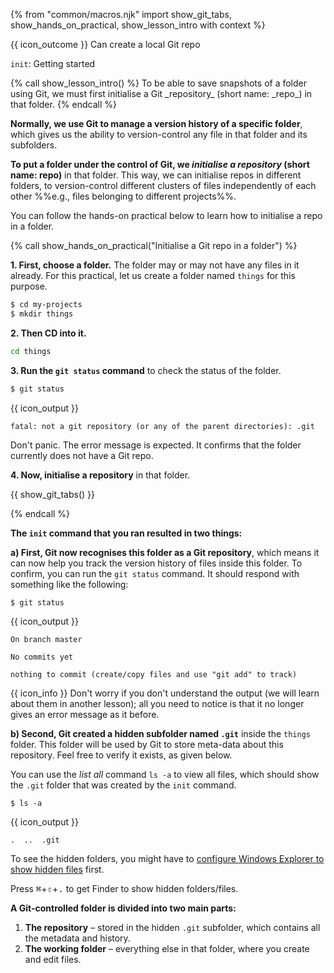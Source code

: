 {% from "common/macros.njk" import show_git_tabs, show_hands_on_practical, show_lesson_intro with context %}

<span id="outcomes">{{ icon_outcome }} Can create a local Git repo</span>

<span id="title">`init`: Getting started</span>

<div id="body">
{% call show_lesson_intro() %}
To be able to save snapshots of a folder using Git, we must first initialise a Git _repository_ (short name: _repo_) in that folder.
{% endcall %}

**Normally, we use Git to manage a version history of a specific folder**, which gives us the ability to version-control any file in that folder and its subfolders.

**To put a folder under the control of Git, we _initialise a repository_ (short name: repo)** in that folder. This way, we can initialise repos in different folders, to version-control different clusters of files independently of each other %%e.g., files belonging to different projects%%.

You can follow the hands-on practical below to learn how to initialise a repo in a folder.

{% call show_hands_on_practical("Initialise a Git repo in a folder") %}

**1. First, choose a folder.** The folder may or may not have any files in it already. For this practical, let us create a folder named `things` for this purpose.

```bash {.no-line-numbers}
$ cd my-projects
$ mkdir things
```

**2. Then CD into it.**

```bash {.no-line-numbers}
cd things
```

**3. Run the `git status` command** to check the status of the folder.

```bash {.no-line-numbers}
$ git status
```
{{ icon_output }}
```{.no-line-numbers}
fatal: not a git repository (or any of the parent directories): .git
```
Don't panic. The error message is expected. It confirms that the folder currently does not have a Git repo.

**4. Now, initialise a repository** in that folder.

{{ show_git_tabs() }}

{% endcall %}

**The `init` command that you ran resulted in two things:**

**a) First, Git now recognises this folder as a Git repository**, which means it can now help you track the version history of files inside this folder. To confirm, you can run the `git status` command. It should respond with something like the following:

```{.no-line-numbers}
$ git status
```
{{ icon_output }}
```{.no-line-numbers}
On branch master

No commits yet

nothing to commit (create/copy files and use "git add" to track)
```
{{ icon_info }} Don't worry if you don't understand the output (we will learn about them in another lesson); all you need to notice is that it no longer gives an error message as it before.

**b) Second, Git created a hidden subfolder named `.git`** inside the `things` folder. This folder will be used by Git to store meta-data about this repository. Feel free to verify it exists, as given below.

<tabs>
  <tab header=":fas-terminal: Terminal">

You can use the _list all_ command `ls -a` to view all files, which should show the `.git` folder that was created by the `init` command.

```{.no-line-numbers highlight-lines="1['-a']"}
$ ls -a
```
{{ icon_output }}
```{.no-line-numbers highlight-lines="1['.git']"}
.  ..  .git
```

  </tab>
  <tab header=":fab-windows: Windows Explorer">

To see the hidden folders, you might have to [configure Windows Explorer to show hidden files](https://support.microsoft.com/en-us/windows/view-hidden-files-and-folders-in-windows-97fbc472-c603-9d90-91d0-1166d1d9f4b5) first.

  </tab>
  <tab header=":fab-apple: MacOS Finder">

Press <kbd>⌘</kbd>+<kbd>⇧</kbd>+<kbd>.</kbd> to get Finder to show hidden folders/files.

  </tab>
</tabs>

**A Git-controlled folder is divided into two main parts:**

1. **The repository** – stored in the hidden `.git` subfolder, which contains all the metadata and history.
2. **The working folder** – everything else in that folder, where you create and edit files.

</div>
<div id="extras">
</div>
